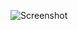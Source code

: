 ![Screenshot](https://raw.githubusercontent.com/Cryakl/Ultimate-RAT-Collection/refs/heads/main/Bozok/Bozok%201.4.3/Screenshot.png)
